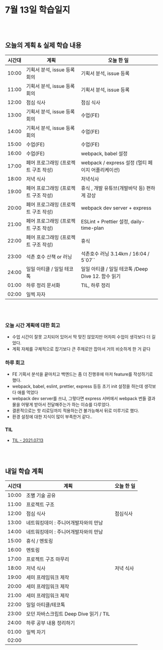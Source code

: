 # 7월 13일 학습일지

<br/>
<br/>

## 오늘의 계획 & 실제 학습 내용

| 시간대 | 계획                                 | 오늘 한 일                                         |
| ------ | ------------------------------------ | -------------------------------------------------- |
| 10:00  | 기획서 분석, issue 등록 회의         | 기획서 분석, issue 등록                            |
| 11:00  | 기획서 분석, issue 등록 회의         | 기획서 분석, issue 등록                            |
| 12:00  | 점심 식사                            | 점심 식사                                          |
| 13:00  | 기획서 분석, issue 등록 회의         | 수업(FE)                                           |
| 14:00  | 기획서 분석, issue 등록 회의         | 수업(FE)                                           |
| 15:00  | 수업(FE)                             | 수업(FE)                                           |
| 16:00  | 수업(FE)                             | webpack, babel 설정                                |
| 17:00  | 페어 프로그래밍 (프로젝트 구조 작성) | webpack / express 설정 (멀티 페이지 어플리케이션)  |
| 18:00  | 저녁 식사                            | 저녁식사                                           |
| 19:00  | 페어 프로그래밍 (프로젝트 구조 작성) | 휴식 , 개발 유튜브(개발바닥 등) 편하게 감상        |
| 20:00  | 페어 프로그래밍 (프로젝트 구조 작성) | webpack dev server + express                       |
| 21:00  | 페어 프로그래밍 (프로젝트 구조 작성) | ESLint + Prettier 설정, daily-time-plan            |
| 22:00  | 페어 프로그래밍 (프로젝트 구조 작성) | 휴식                                               |
| 23:00  | 석촌 호수 산책 or 러닝               | 석촌호수 러닝 3.14km / 16:04 / 5`07``              |
| 24:00  | 일일 아티클 / 일일 테코톡            | 일일 아티클 / 일일 테코톡 /Deep Dive 12. 함수 읽기 |
| 01:00  | 하루 정리 문서화                     | TIL, 하루 정리                                     |
| 02:00  | 일찍 자자                            |                                                    |

<br/>
<br/>

### 오늘 시간 계획에 대한 회고

- 수업 시간이 잘못 고치되어 있어서 딱 맞진 않았지만 어차피 수업이 생각보다 더 길었다.
- 계획 자체를 구체적으로 잡기보다 큰 주제로만 잡아서 거의 비슷하게 한 거 같다

### 하루 회고

- FE 기획서 분석을 끝마치고 백엔드는 좀 더 진행후에 마저 feature를 작성하기로 했다.
- webpack, babel, eslint, prettier, express 등등 초기 init 설정을 하는데 생각보다 애를 먹었다
- webpack dev server를 쓰냐, 그렇다면 express 서버에서 webpack 번들 결과물을 어떻게 받아서 전달해주는가 하는 이슈를 다루었다.
- 결론적으로는 핫 리로딩까지 적용하는건 불가능해서 뒤로 미루기로 했다.
- 환경 설정에 대한 지식이 많이 부족한거 같다..

### TIL

- [TIL - 2021.07.13](https://velog.io/@jjuny546/TIL-2021.07.13)

<br/>
<br/>

## 내일 학습 계획

| 시간대 | 계획                                   | 오늘 한 일 |
| ------ | -------------------------------------- | ---------- |
| 10:00  | 조별 기술 공유                         |            |
| 11:00  | 프로젝트 구조                          |            |
| 12:00  | 점심 식사                              | 점심식사   |
| 13:00  | 네트워킹데이 : 주니어개발자와의 만남   |            |
| 14:00  | 네트워킹데이 : 주니어개발자와의 만남   |            |
| 15:00  | 휴식 / 멘토링                          |            |
| 16:00  | 멘토링                                 |            |
| 17:00  | 프로젝트 구조 마무리                   |            |
| 18:00  | 저녁 식사                              | 저녁 식사  |
| 19:00  | 세미 프레임워크 제작                   |            |
| 20:00  | 세미 프레임워크 제작                   |            |
| 21:00  | 세미 프레임워크 제작                   |            |
| 22:00  | 일일 아티클/테코톡                     |            |
| 23:00  | 모던 자바스크립트 Deep Dive 읽기 / TIL |            |
| 24:00  | 하루 공부 내용 정리하기                |            |
| 01:00  | 일찍 자기                              |            |
| 02:00  |                                        |            |
